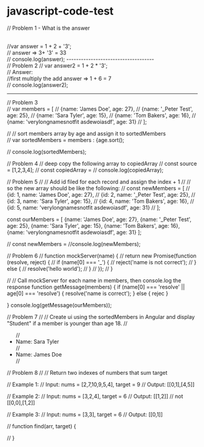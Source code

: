 # javascript-code-test

// Problem 1 - What is the answer

<br /> 
//var answer = 1 + 2 + '3'; <br />
// answer =>  3+ '3' = 33 <br/>
// console.log(answer);
------------------------------------
<br/>
// Problem 2
// var answer2 = 1 + 2 * '3'; <br/>
// Answer: <br/>
//first multiply the add answer => 1 + 6 = 7<br/>
// console.log(answer2);

 -----------------------------------

// Problem 3 <br/>
// var members = [
//   {name: 'James Doe', age: 27},
//   {name: '_Peter Test', age: 25},
//   {name: 'Sara Tyler', age: 15},
//   {name: 'Tom Bakers', age: 16},
//   {name: 'verylongnamesnotfit asdewoiasdf', age: 31}
// ]; <br/>

// // sort members array by age and assign it to sortedMembers <br />
// var sortedMembers = members : {age.sort(); <br />

// console.log(sortedMembers);


// Problem 4
// deep copy the following array to copiedArray
// const source = [1,2,3,4];
// const copiedArray =
// console.log(copiedArray);


// Problem 5
// // Add id filed for each record and assign the index + 1
// // so the new array should be like the following:
// const newMembers = [
//   {id: 1, name: 'James Doe', age: 27},
//   {id: 2, name: '_Peter Test', age: 25},
//   {id: 3, name: 'Sara Tyler', age: 15},
//   {id: 4, name: 'Tom Bakers', age: 16},
//   {id: 5, name: 'verylongnamesnotfit asdewoiasdf', age: 31}
// ];

const ourMembers = [
  {name: 'James Doe', age: 27},
  {name: '_Peter Test', age: 25},
  {name: 'Sara Tyler', age: 15},
  {name: 'Tom Bakers', age: 16},
  {name: 'verylongnamesnotfit asdewoiasdf', age: 31}
];

// const newMembers = 
//console.log(newMembers);
 


// Problem 6
// function mockServer(name) {
//     return new Promise(function (resolve, reject) {
//         if (name[0] === '_') {
//             reject('name is not correct');
//         } else {
//             resolve('hello world');
//         }
//     });
// }

// // Call mockServer for each name in members, then console.log the response
function getMessage(members) {
  if (name[0] === 'resolve' || age[0] === 'resolve') {
    resolve('name is correct');
  } else {
    rejec
  }
 
}
console.log(getMessage(ourMembers));

 
// Problem 7
// // Create ui using the sortedMembers in Angular and display "Student" if a member is younger than age 18.
// <ul>
//   <li>Name: Sara Tyler</li>
//   <li>Name: James Doe</li>
// </ul>


 

 
// Problem 8
// // Return two indexes of numbers that sum target

// Example 1:
// Input: nums = [2,7,10,9,5,4], target = 9
// Output: [[0,1],[4,5]]

// Example 2:
// Input: nums = [3,2,4], target = 6
// Output: [[1,2]] // not [[0,0],[1,2]]

// Example 3:
// Input: nums = [3,3], target = 6
// Output: [[0,1]]

// function find(arr, target) {
 

// }
